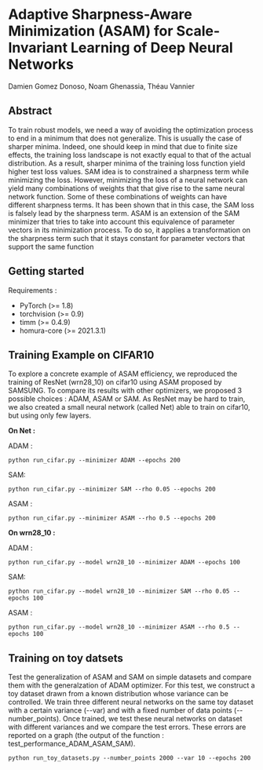 # Adaptive Sharpness-Aware Minimization (ASAM) for Scale-Invariant Learning of Deep Neural Networks
Damien Gomez Donoso, Noam Ghenassia, Théau Vannier

## Abstract
To train robust models, we need a way of avoiding the optimization process to end in a minimum that does not generalize. This is usually the case of sharper minima. Indeed, one should keep in mind that due to finite size effects, the training loss landscape is not exactly equal to that of the actual distribution. As a result, sharper minima of the training loss function yield higher test loss values. 
SAM idea is to constrained a sharpness term while minimizing the loss. However, minimizing the loss of a neural network can yield many combinations of weights that that give rise to the same neural network function. Some of these combinations of weights can have different sharpness terms. It has been shown that in this case, the SAM loss is falsely lead by the sharpness term.
ASAM is an extension of the SAM minimizer that tries to take into account this equivalence of parameter vectors in its minimization process. To do so, it applies a transformation on the sharpness term such that it stays constant for parameter vectors that support the same function

## Getting started

Requirements :
- PyTorch (>= 1.8)
- torchvision (>= 0.9)
- timm (>= 0.4.9)
- homura-core (>= 2021.3.1)

## Training Example on CIFAR10

To explore a concrete example of ASAM efficiency, we reproduced the training of ResNet (wrn28_10) on cifar10 using ASAM proposed by SAMSUNG.
To compare its results with other optimizers, we proposed 3 possible choices : ADAM, ASAM or SAM.
As ResNet may be hard to train, we also created a small neural network (called Net) able to train on cifar10, but using only few layers.

**On Net :**

ADAM :
```
python run_cifar.py --minimizer ADAM --epochs 200
```
SAM:
```
python run_cifar.py --minimizer SAM --rho 0.05 --epochs 200
```
ASAM :
```
python run_cifar.py --minimizer ASAM --rho 0.5 --epochs 200
```

**On wrn28_10 :**

ADAM :
```
python run_cifar.py --model wrn28_10 --minimizer ADAM --epochs 100
```
SAM:
```
python run_cifar.py --model wrn28_10 --minimizer SAM --rho 0.05 --epochs 100
```
ASAM :
```
python run_cifar.py --model wrn28_10 --minimizer ASAM --rho 0.5 --epochs 100
```
## Training on toy datsets

Test the generalization of ASAM and SAM on simple datasets and compare them with the generalzation of ADAM optimizer. For this test, we construct a toy dataset drawn from a known distribution whose variance can be controlled. We train three different neural networks on the same toy dataset with a certain variance (--var) and with a fixed number of data points (--number_points). Once trained, we test these neural networks on dataset with different variances and we compare the test errors. These errors are reported on a graph (the output of the function : test_performance_ADAM_ASAM_SAM).

```
python run_toy_datasets.py --number_points 2000 --var 10 --epochs 200
```
